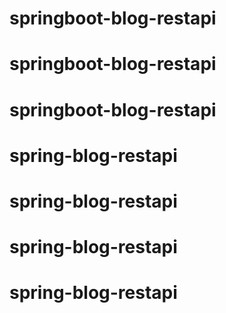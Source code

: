 # springboot-blog-restapi
# springboot-blog-restapi
# springboot-blog-restapi
# spring-blog-restapi
# spring-blog-restapi
# spring-blog-restapi
# spring-blog-restapi

